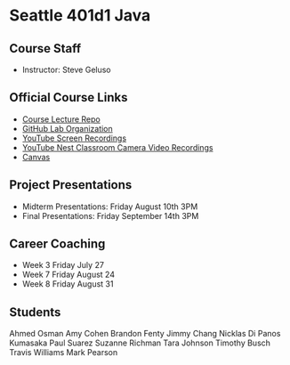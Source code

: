 # Seattle 401d1 Java

## Course Staff
* Instructor: Steve Geluso

## Official Course Links
* [Course Lecture Repo](https://github.com/codefellows/seattle-java-401d1)
* [GitHub Lab Organization](https://github.com/codefellows-seattle-javascript-401n6)
* [YouTube Screen Recordings](https://www.youtube.com/playlist?list=PLVngfM2hsbi8WE0FRYt2Ffzje0JE_g3C_)
* [YouTube Nest Classroom Camera Video Recordings](https://www.youtube.com/playlist?list=PLVngfM2hsbi9_tCWBX2YiN5YEt2Zwtupz)
* [Canvas](https://canvas.instructure.com/courses/1275855?invitation=2r8oiMQxWUciByi06iHqPZ3sm4R8D0McaTbPwl6f)

## Project Presentations
* Midterm Presentations: Friday August 10th 3PM
* Final Presentations: Friday September 14th 3PM

## Career Coaching
* Week 3 Friday July 27
* Week 7 Friday August 24
* Week 8 Friday August 31

## Students
Ahmed Osman
Amy Cohen
Brandon Fenty
Jimmy Chang
Nicklas Di
Panos Kumasaka
Paul Suarez 
Suzanne Richman
Tara Johnson
Timothy Busch
Travis Williams 
Mark Pearson


